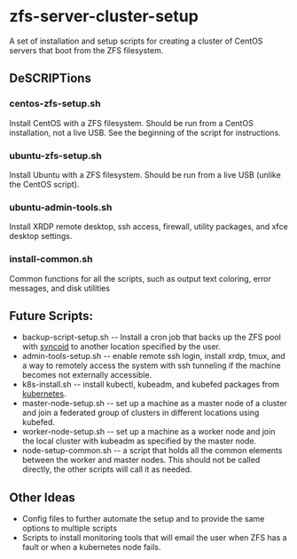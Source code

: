 # zfs-server-cluster-setup
A set of installation and setup scripts for creating a cluster of CentOS servers that boot from the ZFS filesystem.

## DeSCRIPTions

### centos-zfs-setup.sh
Install CentOS with a ZFS filesystem. Should be run from a CentOS installation, not a live USB. See the beginning of the script for instructions.

### ubuntu-zfs-setup.sh
Install Ubuntu with a ZFS filesystem. Should be run from a live USB (unlike the CentOS script).

### ubuntu-admin-tools.sh
Install XRDP remote desktop, ssh access, firewall, utility packages, and xfce desktop settings.

### install-common.sh
Common functions for all the scripts, such as output text coloring, error messages, and disk utilities

## Future Scripts:
* backup-script-setup.sh -- Install a cron job that backs up the ZFS pool with [syncoid](https://github.com/jimsalterjrs/sanoid) to another location specified by the user.
* admin-tools-setup.sh -- enable remote ssh login, install xrdp, tmux, and a way to remotely access the system with ssh tunneling if the machine becomes not externally accessible.
* k8s-install.sh -- install kubectl, kubeadm, and kubefed packages from [kubernetes](https://kubernetes.io/).
* master-node-setup.sh -- set up a machine as a master node of a cluster and join a federated group of clusters in different locations using kubefed.
* worker-node-setup.sh -- set up a machine as a worker node and join the local cluster with kubeadm as specified by the master node.
* node-setup-common.sh -- a script that holds all the common elements between the worker and master nodes. This should not be called directly, the other scripts will call it as needed.

## Other Ideas
* Config files to further automate the setup and to provide the same options to multiple scripts
* Scripts to install monitoring tools that will email the user when ZFS has a fault or when a kubernetes node fails.
